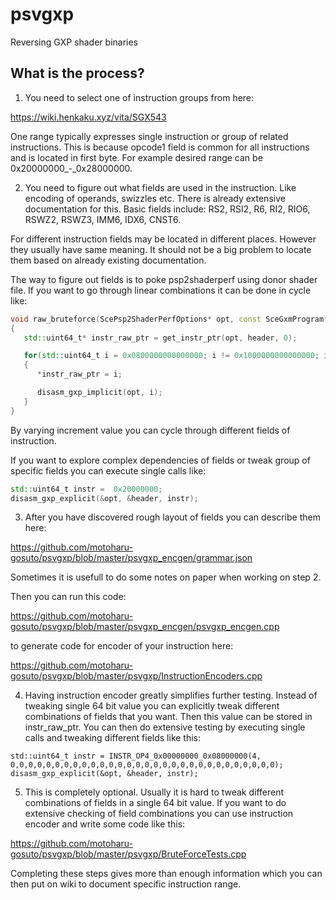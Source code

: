 # psvgxp
Reversing GXP shader binaries

## What is the process?

1. You need to select one of instruction groups from here:

https://wiki.henkaku.xyz/vita/SGX543

One range typically expresses single instruction or group of related instructions. This is because opcode1 field is common for all instructions and is located in first byte.
For example desired range can be 0x20000000_-_0x28000000.

2. You need to figure out what fields are used in the instruction. Like encoding of operands, swizzles etc.
There is already extensive documentation for this. Basic fields include: RS2, RSI2, R6, RI2, RIO6, RSWZ2, RSWZ3, IMM6, IDX6, CNST6.

For different instruction fields may be located in different places. However they usually have same meaning. It should not be a big problem to locate them based on already existing documentation.

The way to figure out fields is to poke psp2shaderperf using donor shader file. 
If you want to go through linear combinations it can be done in cycle like:

```cpp
void raw_bruteforce(ScePsp2ShaderPerfOptions* opt, const SceGxmProgram* header)
{
   std::uint64_t* instr_raw_ptr = get_instr_ptr(opt, header, 0);

   for(std::uint64_t i = 0x0800000000000000; i != 0x1000000000000000; i = i + 0x1)
   {         
      *instr_raw_ptr = i;

      disasm_gxp_implicit(opt, i);  
   }
}
```

By varying increment value you can cycle through different fields of instruction.

If you want to explore complex dependencies of fields or tweak group of specific fields you can execute single calls like:

```cpp
std::uint64_t instr =  0x20000000;
disasm_gxp_explicit(&opt, &header, instr);
```

3. After you have discovered rough layout of fields you can describe them here:

https://github.com/motoharu-gosuto/psvgxp/blob/master/psvgxp_encgen/grammar.json

Sometimes it is usefull to do some notes on paper when working on step 2.

Then you can run this code:

https://github.com/motoharu-gosuto/psvgxp/blob/master/psvgxp_encgen/psvgxp_encgen.cpp

to generate code for encoder of your instruction here:

https://github.com/motoharu-gosuto/psvgxp/blob/master/psvgxp/InstructionEncoders.cpp

4. Having instruction encoder greatly simplifies further testing. Instead of tweaking single 64 bit value you can explicitly tweak different combinations of fields that you want. Then this value can be stored in instr_raw_ptr. You can then do extensive testing by executing single calls and tweaking different fields like this:

```
std::uint64_t instr = INSTR_OP4_0x00000000_0x08000000(4, 0,0,0,0,0,0,0,0,0,0,0,0,0,0,0,0,0,0,0,0,0,0,0,0,0,0,0,0,0,0);
disasm_gxp_explicit(&opt, &header, instr);
```

5. This is completely optional. Usually it is hard to tweak different combinations of fields in a single 64 bit value. If you want to do extensive checking of field combinations you can use instruction encoder and write some code like this:

https://github.com/motoharu-gosuto/psvgxp/blob/master/psvgxp/BruteForceTests.cpp

Completing these steps gives more than enough information which you can then put on wiki to document specific instruction range.
